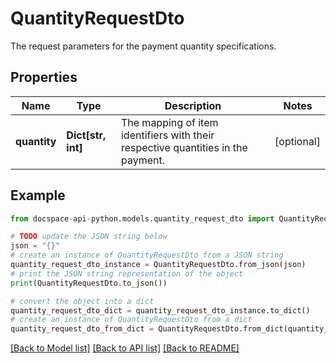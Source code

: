 # QuantityRequestDto
The request parameters for the payment quantity specifications.

## Properties

Name | Type | Description | Notes
------------ | ------------- | ------------- | -------------
**quantity** | **Dict[str, int]** | The mapping of item identifiers with their respective quantities in the payment. | [optional] 

## Example

```python
from docspace-api-python.models.quantity_request_dto import QuantityRequestDto

# TODO update the JSON string below
json = "{}"
# create an instance of QuantityRequestDto from a JSON string
quantity_request_dto_instance = QuantityRequestDto.from_json(json)
# print the JSON string representation of the object
print(QuantityRequestDto.to_json())

# convert the object into a dict
quantity_request_dto_dict = quantity_request_dto_instance.to_dict()
# create an instance of QuantityRequestDto from a dict
quantity_request_dto_from_dict = QuantityRequestDto.from_dict(quantity_request_dto_dict)
```
[[Back to Model list]](../README.md#documentation-for-models) [[Back to API list]](../README.md#documentation-for-api-endpoints) [[Back to README]](../README.md)


